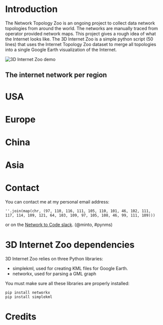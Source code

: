 # Introduction

The Network Topology Zoo is an ongoing project to collect data network topologies from around the world. The networks are manually traced from operator provided network maps. This project gives a rough idea of what the Internet looks like.
The 3D Internet Zoo is a simple python script (50 lines) that uses the Internet
Topology Zoo dataset to merge all topologies into a single Google Earth visualization of the Internet.

![3D Internet Zoo demo](https://github.com/afourmy/3D-internet-zoo/blob/master/readme/3D_internet_zoo.gif)

## The internet network per region

# USA

# Europe

# China

# Asia

# Contact

You can contact me at my personal email address:
```
''.join(map(chr, (97, 110, 116, 111, 105, 110, 101, 46, 102, 111, 
117, 114, 109, 121, 64, 103, 109, 97, 105, 108, 46, 99, 111, 109)))
```

or on the [Network to Code slack](http://networktocode.herokuapp.com "Network to Code slack"). (@minto, #pynms)

# 3D Internet Zoo dependencies

3D Internet Zoo relies on three Python libraries:
* simplekml, used for creating KML files for Google Earth.
* networkx, used for parsing a GML graph

You must make sure all these libraries are properly installed:
```
pip install networkx
pip install simplekml
```

# Credits


